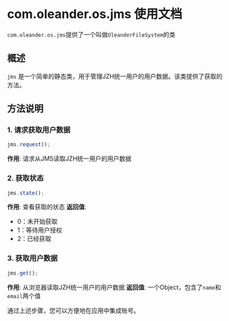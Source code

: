 # com.oleander.os.jms 使用文档

`com.oleander.os.jms`提供了一个叫做`OleanderFileSystem`的类

## 概述
`jms` 是一个简单的静态类，用于管理JZH统一用户的用户数据。该类提供了获取的方法。

## 方法说明

### 1. 请求获取用户数据
```javascript
jms.request();
```
**作用**: 请求从JMS读取JZH统一用户的用户数据

### 2. 获取状态
```javascript
jms.state();
```
**作用**: 查看获取的状态
**返回值**: 
* 0：未开始获取
* 1：等待用户授权
* 2：已经获取

### 3. 获取用户数据
```javascript
jms.get();
```
**作用**: 从浏览器读取JZH统一用户的用户数据
**返回值**: 一个Object，包含了`name`和`email`两个值

通过上述步骤，您可以方便地在应用中集成账号。
